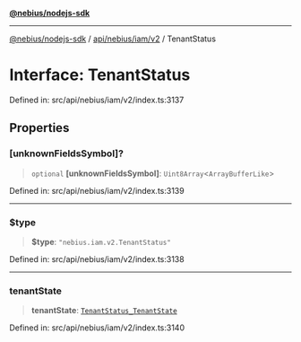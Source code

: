 [**@nebius/nodejs-sdk**](../../../../../README.md)

---

[@nebius/nodejs-sdk](../../../../../README.md) / [api/nebius/iam/v2](../README.md) / TenantStatus

# Interface: TenantStatus

Defined in: src/api/nebius/iam/v2/index.ts:3137

## Properties

### \[unknownFieldsSymbol\]?

> `optional` **\[unknownFieldsSymbol\]**: `Uint8Array`\<`ArrayBufferLike`\>

Defined in: src/api/nebius/iam/v2/index.ts:3139

---

### $type

> **$type**: `"nebius.iam.v2.TenantStatus"`

Defined in: src/api/nebius/iam/v2/index.ts:3138

---

### tenantState

> **tenantState**: [`TenantStatus_TenantState`](../type-aliases/TenantStatus_TenantState.md)

Defined in: src/api/nebius/iam/v2/index.ts:3140
